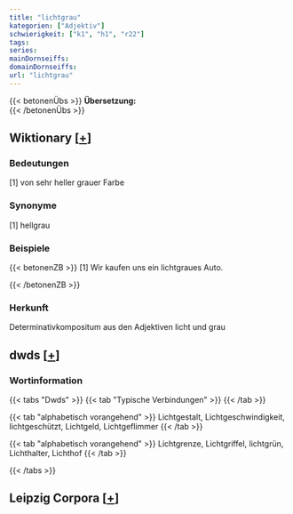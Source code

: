 ```yaml
---
title: "lichtgrau"
kategorien: ["Adjektiv"]
schwierigkeit: ["k1", "h1", "r22"]
tags:
series:
mainDornseiffs:
domainDornseiffs:
url: "lichtgrau"
---
```


{{< betonenÜbs >}}
**Übersetzung:**  
{{< /betonenÜbs >}}

## Wiktionary [[+](https://de.wiktionary.org/wiki/lichtgrau)]

### Bedeutungen
[1] von sehr heller grauer Farbe  

### Synonyme
[1] hellgrau  

### Beispiele
{{< betonenZB >}}
[1] Wir kaufen uns ein lichtgraues Auto.  

{{< /betonenZB >}}
### Herkunft
Determinativkompositum aus den Adjektiven licht und grau  



## dwds [[+](https://www.dwds.de/wb/lichtgrau)]

### Wortinformation
{{< tabs "Dwds" >}}
{{< tab "Typische Verbindungen" >}}
{{< /tab >}}

{{< tab "alphabetisch vorangehend" >}}
Lichtgestalt, Lichtgeschwindigkeit, lichtgeschützt, Lichtgeld, Lichtgeflimmer
{{< /tab >}}

{{< tab "alphabetisch vorangehend" >}}
Lichtgrenze, Lichtgriffel, lichtgrün, Lichthalter, Lichthof
{{< /tab >}}

{{< /tabs >}}

## Leipzig Corpora [[+](https://corpora.uni-leipzig.de/en/res?word=lichtgrau&corpusId=deu_newscrawl-public_2018)]

